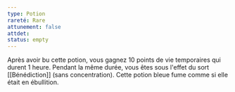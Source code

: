 ```yaml
---
type: Potion
rareté: Rare
attunement: false
attdet:
status: empty
---
```

Après avoir bu cette potion, vous gagnez 10 points de vie temporaires qui durent 1 heure. Pendant la même durée, vous êtes sous l'effet du sort [[Bénédiction]] (sans concentration). Cette potion bleue fume comme si elle était en ébullition.